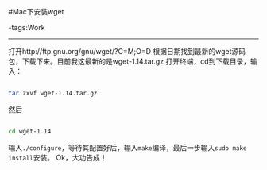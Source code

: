 #Mac下安装wget

-tags:Work

----

打开http://ftp.gnu.org/gnu/wget/?C=M;O=D
根据日期找到最新的wget源码包，下载下来。目前我这最新的是wget-1.14.tar.gz
打开终端，cd到下载目录，输入：
```bash

tar zxvf wget-1.14.tar.gz

```
然后
```bash

cd wget-1.14

```
输入`./configure`，等待其配置好后，输入`make`编译，最后一步输入`sudo make install`安装。
Ok，大功告成！

